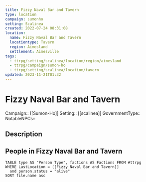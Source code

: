 ```yaml
---
title: Fizzy Naval Bar and Tavern
type: location
campaign: sumonho
setting: Scalinea
created: 2022-07-24 08:31:08
location:
  name: Fizzy Naval Bar and Tavern
  locationtype: Tavern
  region: Aimesland
  settlement: Aimesville
tags:
  - ttrpg/setting/scalinea/location/region/aimesland
  - ttrpg/campaign/sumon-ho
  - ttrpg/setting/scalinea/location/tavern
updated: 2023-11-21T01:32
---
```

# Fizzy Naval Bar and Tavern

Campaign:: [[Sumon-Ho]]
Setting:: [[scalinea]]
GovernmentType::
NotableNPCs::

## Description



## People in Fizzy Naval Bar and Tavern

```dataview
TABLE type AS "Person Type", factions AS Factions FROM #ttrpg 
WHERE LastLocation = [[Fizzy Naval Bar and Tavern]]
  and person.status = "alive"
SORT file.name asc
```
